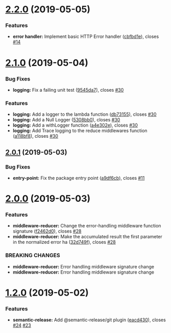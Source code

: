 # [2.2.0](https://github.com/ChocPanda/aws-middleware-js/compare/v2.1.0...v2.2.0) (2019-05-05)


### Features

* **error handler:** Implement basic HTTP Error handler ([cbfbd1e](https://github.com/ChocPanda/aws-middleware-js/commit/cbfbd1e)), closes [#14](https://github.com/ChocPanda/aws-middleware-js/issues/14)

# [2.1.0](https://github.com/ChocPanda/aws-middleware-js/compare/v2.0.1...v2.1.0) (2019-05-04)


### Bug Fixes

* **logging:** Fix a failing unit test ([9545da7](https://github.com/ChocPanda/aws-middleware-js/commit/9545da7)), closes [#30](https://github.com/ChocPanda/aws-middleware-js/issues/30)


### Features

* **logging:** Add a logger to the lambda function ([db73155](https://github.com/ChocPanda/aws-middleware-js/commit/db73155)), closes [#30](https://github.com/ChocPanda/aws-middleware-js/issues/30)
* **logging:** Add a Null Logger ([5308bb0](https://github.com/ChocPanda/aws-middleware-js/commit/5308bb0)), closes [#30](https://github.com/ChocPanda/aws-middleware-js/issues/30)
* **logging:** Add a withLogger function ([a4e302e](https://github.com/ChocPanda/aws-middleware-js/commit/a4e302e)), closes [#30](https://github.com/ChocPanda/aws-middleware-js/issues/30)
* **logging:** Add Trace logging to the reduce middlewares function ([a118bf8](https://github.com/ChocPanda/aws-middleware-js/commit/a118bf8)), closes [#30](https://github.com/ChocPanda/aws-middleware-js/issues/30)

## [2.0.1](https://github.com/ChocPanda/aws-middleware-js/compare/v2.0.0...v2.0.1) (2019-05-03)


### Bug Fixes

* **entry-point:** Fix the package entry point ([a9df6cb](https://github.com/ChocPanda/aws-middleware-js/commit/a9df6cb)), closes [#11](https://github.com/ChocPanda/aws-middleware-js/issues/11)

# [2.0.0](https://github.com/ChocPanda/aws-middleware-js/compare/v1.2.0...v2.0.0) (2019-05-03)


### Features

* **middleware-reducer:** Change the error-handling middleware function signature ([f2462d0](https://github.com/ChocPanda/aws-middleware-js/commit/f2462d0)), closes [#28](https://github.com/ChocPanda/aws-middleware-js/issues/28)
* **middleware-reducer:** Make the accumulated result the first parameter in the normalized error ha ([32d749f](https://github.com/ChocPanda/aws-middleware-js/commit/32d749f)), closes [#28](https://github.com/ChocPanda/aws-middleware-js/issues/28)


### BREAKING CHANGES

* **middleware-reducer:** Error handling middleware signature change
* **middleware-reducer:** Error handling middleware signature change

# [1.2.0](https://github.com/ChocPanda/aws-middleware-js/compare/v1.1.0...v1.2.0) (2019-05-02)


### Features

* **semantic-release:** Add @semantic-release/git plugin ([eacd430](https://github.com/ChocPanda/aws-middleware-js/commit/eacd430)), closes [#24](https://github.com/ChocPanda/aws-middleware-js/issues/24) [#23](https://github.com/ChocPanda/aws-middleware-js/issues/23)

